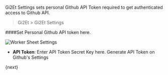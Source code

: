 <!-- title: Gi2Et Settings -->
<!-- no-breadcrumbs -->

Gi2Et Settings sets personal Github API Token required to get authenticated access to Github API.

> Gi2Et > Gi2Et Settings


####Set Personal Github API token here.


<img class="screenshot" alt="Worker Sheet Settings" src="{{ docs_base_url }}/assets/img/gi2et-settings.png">
<ul>
 <li><strong>API Token</strong>: Enter API Token Secret Key here. Generate API Token on Github's Settings</li>
</ul>

{next}

<!-- autodoc -->
<!-- jinja -->
<!-- static -->